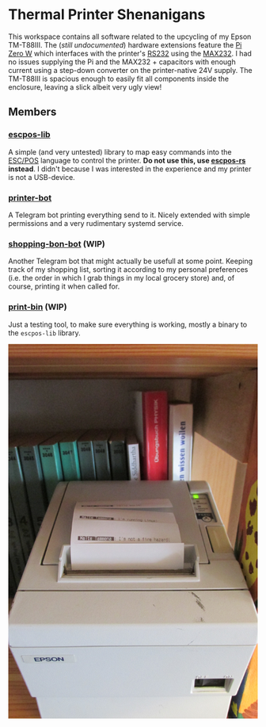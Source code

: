 # Thermal Printer Shenanigans

This workspace contains all software related to the upcycling of my Epson TM-T88III.
The (*still undocumented*) hardware extensions feature the [Pi Zero W](https://www.raspberrypi.org/products/raspberry-pi-zero-w/)
which interfaces with the printer's [RS232](https://en.wikipedia.org/wiki/RS-232) using the [MAX232](https://en.wikipedia.org/wiki/MAX232).
I had no issues supplying the Pi and the MAX232 + capacitors with enough current using a step-down converter on the printer-native 24V supply.
The TM-T88III is spacious enough to easily fit all components inside the enclosure, leaving a slick albeit very ugly view!

## Members

### [escpos-lib](./escpos-lib)
A simple (and very untested) library to map easy commands into the [ESC/POS](https://en.wikipedia.org/wiki/ESC/P) language to control the printer. **Do not use this, use [escpos-rs](https://lib.rs/crates/escpos-rs) instead**. I didn't because I was interested in the experience and my printer is not a USB-device.

### [printer-bot](./printer-bot)
A Telegram bot printing everything send to it. Nicely extended with simple permissions and a very rudimentary systemd service.

### [shopping-bon-bot](./shopping-bon-bot) (WIP)
Another Telegram bot that might actually be usefull at some point. Keeping track of my shopping list, sorting it according to my personal preferences (i.e. the order in which I grab things in my local grocery store) and, of course, printing it when called for.


### [print-bin](./print-bin) (WIP)
Just a testing tool, to make sure everything is working, mostly a binary to the `escpos-lib` library.

![Printer-bot demo](./static/printer-bot-demo.jpg)
